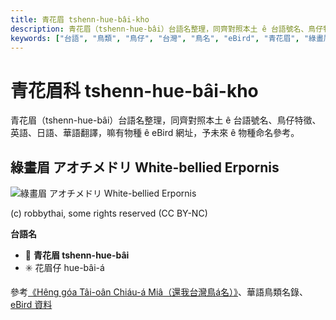 ```yaml
---
title: 青花眉 tshenn-hue-bâi-kho
description: 青花眉（tshenn-hue-bâi）台語名整理，同齊對照本土 ê 台語號名、鳥仔特徵、英語、日語、華語翻譯，嘛有物種 ê eBird 網址，予未來 ê 物種命名參考。
keywords: ["台語", "鳥類", "鳥仔", "台灣", "鳥名", "eBird", "青花眉", "綠畫眉"]
---
```


# 青花眉科 tshenn-hue-bâi-kho

青花眉（tshenn-hue-bâi）台語名整理，同齊對照本土 ê 台語號名、鳥仔特徵、英語、日語、華語翻譯，嘛有物種 ê eBird 網址，予未來 ê 物種命名參考。

## 綠畫眉 アオチメドリ White-bellied Erpornis

![綠畫眉 アオチメドリ White-bellied Erpornis](https://inaturalist-open-data.s3.amazonaws.com/photos/10090050/medium.jpeg)

(c) robbythai, some rights reserved (CC BY-NC)

**台語名**

- 🎯 **青花眉 tshenn-hue-bâi**
- ✳️ 花眉仔 hue-bâi-á

參考[《Hêng góa Tâi-oân Chiáu-á Miâ（還我台灣鳥á名）》](https://siaulahjih.github.io/TaiOanChiauA/)、華語鳥類名錄、[eBird 資料](https://ebird.org/species/whbyuh1)
